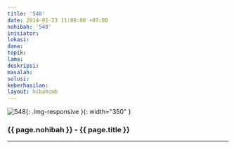 ```yaml
---
title: '548'
date: 2014-01-23 11:08:00 +07:00
nohibah: '548'
inisiator:
lokasi:
dana:
topik:
lama:
deskripsi:
masalah:
solusi:
keberhasilan:
layout: hibahcmb
---
```


![548](/static/img/hibahcmb/548.png){: .img-responsive }{: width="350" }

### {{ page.nohibah }} - {{ page.title }}

---
